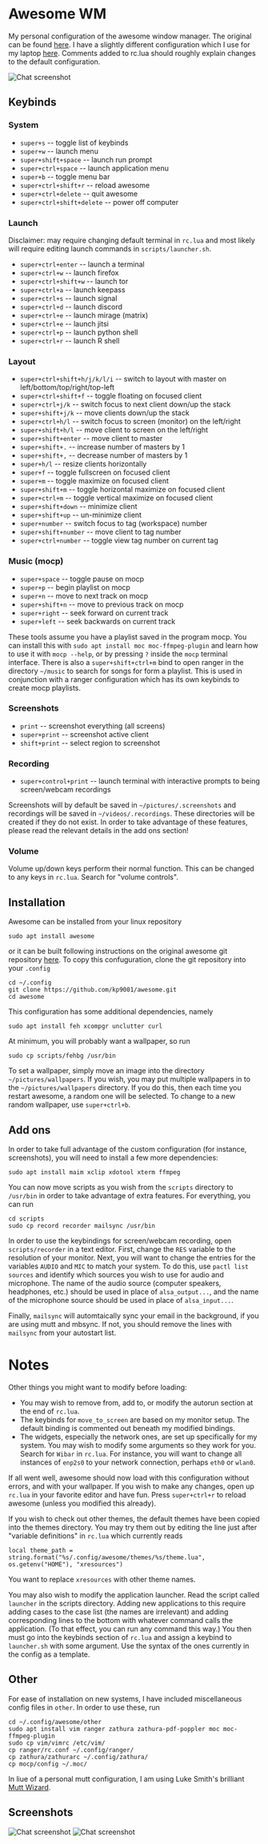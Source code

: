 # Awesome WM

My personal configuration of the awesome window manager. The original can be found [here](https://github.com/awesomeWM/awesome). I have a slightly different configuration which I use for my laptop [here](https://github.com/kp9001/awesome). Comments added to rc.lua should roughly explain changes to the default configuration. 

![Chat screenshot](images/screenshot.png)

## Keybinds

### System

- `super+s` -- toggle list of keybinds
- `super+w` -- launch menu
- `super+shift+space` -- launch run prompt
- `super+ctrl+space` -- launch application menu
- `super+b` -- toggle menu bar
- `super+ctrl+shift+r` -- reload awesome
- `super+ctrl+delete` -- quit awesome
- `super+ctrl+shift+delete` -- power off computer

### Launch

Disclaimer: may require changing default terminal in `rc.lua` and most likely will require editing launch commands in `scripts/launcher.sh`.

- `super+ctrl+enter` -- launch a terminal
- `super+ctrl+w` -- launch firefox
- `super+ctrl+shift+w` -- launch tor
- `super+ctrl+a` -- launch keepass
- `super+ctrl+s` -- launch signal
- `super+ctrl+d` -- launch discord
- `super+ctrl+e` -- launch mirage (matrix)
- `super+ctrl+e` -- launch jitsi
- `super+ctrl+p` -- launch python shell
- `super+ctrl+r` -- launch R shell

### Layout

- `super+ctrl+shift+h/j/k/l/i` -- switch to layout with master on left/bottom/top/right/top-left
- `super+ctrl+shift+f` -- toggle floating on focused client
- `super+ctrl+j/k` -- switch focus to next client down/up the stack
- `super+shift+j/k` -- move clients down/up the stack
- `super+ctrl+h/l` -- switch focus to screen (monitor) on the left/right
- `super+shift+h/l` -- move client to screen on the left/right
- `super+shift+enter` -- move client to master
- `super+shift+.` -- increase number of masters by 1
- `super+shift+,` -- decrease number of masters by 1
- `super+h/l` -- resize clients horizontally
- `super+f` -- toggle fullscreen on focused client
- `super+m` -- toggle maximize on focused client 
- `super+shift+m` -- toggle horizontal maximize on focused client 
- `super+ctrl+m` -- toggle vertical maximize on focused client 
- `super+shift+down` -- minimize client
- `super+shift+up` -- un-minimize client
- `super+number` -- switch focus to tag (workspace) number
- `super+shift+number` -- move client to tag number
- `super+ctrl+number` -- toggle view tag number on current tag

### Music (mocp)
- `super+space` -- toggle pause on mocp
- `super+p` -- begin playlist on mocp
- `super+n` -- move to next track on mocp
- `super+shift+n` -- move to previous track on mocp
- `super+right` -- seek forward on current track
- `super+left` -- seek backwards on current track

These tools assume you have a playlist saved in the program mocp. You can install this with `sudo apt install moc moc-ffmpeg-plugin` and learn how to use it with `mocp --help`, or by pressing `?` inside the `mocp` terminal interface. There is also a `super+shift+ctrl+m` bind to open ranger in the directory `~/music` to search for songs for form a playlist. This is used in conjunction with a ranger configuration which has its own keybinds to create mocp playlists. 

### Screenshots

- `print` -- screenshot everything (all screens)
- `super+print` -- screenshot active client
- `shift+print` -- select region to screenshot

### Recording

- `super+control+print` -- launch terminal with interactive prompts to being screen/webcam recordings

Screenshots will by default be saved in `~/pictures/.screenshots` and recordings will be saved in `~/videos/.recordings`. These directories will be created if they do not exist. In order to take advantage of these features, please read the relevant details in the add ons section!

### Volume

Volume up/down keys perform their normal function. This can be changed to any keys in `rc.lua`. Search for "volume controls".

## Installation

Awesome can be installed from your linux repository 

```
sudo apt install awesome
```

or it can be built following instructions on the original awesome git repository [here](https://github.com/awesomeWM/awesome). To copy this confuguration, clone the git repository into your `.config`

```
cd ~/.config
git clone https://github.com/kp9001/awesome.git
cd awesome
```

This configuration has some additional dependencies, namely

```
sudo apt install feh xcompgr unclutter curl
```

At minimum, you will probably want a wallpaper, so run

```
sudo cp scripts/fehbg /usr/bin
```

To set a wallpaper, simply move an image into the directory `~/pictures/wallpapers`. If you wish, you may put multiple wallpapers in to the `~/pictures/wallpapers` directory. If you do this, then each time you restart awesome, a random one will be selected. To change to a new random wallpaper, use `super+ctrl+b`.

## Add ons

In order to take full advantage of the custom configuration (for instance, screenshots), you will need to install a few more dependencies:

```
sudo apt install maim xclip xdotool xterm ffmpeg 
```

You can now move scripts as you wish from the `scripts` directory to `/usr/bin` in order to take advantage of extra features. For everything, you can run

```
cd scripts
sudo cp record recorder mailsync /usr/bin
```

In order to use the keybindings for screen/webcam recording, open `scripts/recorder` in a text editor. First, change the `RES` variable to the resolution of your monitor. Next, you will want to change the entries for the variables `AUDIO` and `MIC` to match your system. To do this, use `pactl list sources` and identify which sources you wish to use for audio and microphone. The name of the audio source (computer speakers, headphones, etc.) should be used in place of `alsa_output...`, and the name of the microphone source should be used in place of `alsa_input...`. 

Finally, `mailsync` will automtaically sync your email in the background, if you are using mutt and mbsync. If not, you should remove the lines with `mailsync` from your autostart list. 

# Notes

Other things you might want to modify before loading: 

- You may wish to remove from, add to, or modify the autorun section at the end of `rc.lua`. 
- The keybinds for `move_to_screen` are based on my monitor setup. The default binding is commented out beneath my modified bindings. 
- The widgets, especially the network ones, are set up specifically for my system. You may wish to modify some arguments so they work for you. Search for `Wibar` in `rc.lua`. For instance, you will want to change all instances of `enp2s0` to your network connection, perhaps `eth0` or `wlan0`. 

If all went well, awesome should now load with this configuration without errors, and with your wallpaper. If you wish to make any changes, open up `rc.lua` in your favorite editor and have fun. Press `super+ctrl+r` to reload awesome (unless you modified this already). 

If you wish to check out other themes, the default themes have been copied into the themes directory. You may try them out by editing the line just after "variable definitions" in `rc.lua` which currently reads 

```
local theme_path = string.format("%s/.config/awesome/themes/%s/theme.lua", os.getenv("HOME"), "xresources")
```

You want to replace `xresources` with other theme names. 

You may also wish to modify the application launcher. Read the script called `launcher` in the scripts directory. Adding new applications to this require adding cases to the case list (the names are irrelevant) and adding corresponding lines to the bottom with whatever command calls the application. (To that effect, you can run any command this way.) You then must go into the keybinds section of `rc.lua` and assign a keybind to `launcher.sh` with some argument. Use the syntax of the ones currently in the config as a template. 

## Other

For ease of installation on new systems, I have included miscellaneous config files in `other`. In order to use these, run

```
cd ~/.config/awesome/other
sudo apt install vim ranger zathura zathura-pdf-poppler moc moc-ffmpeg-plugin
sudo cp vim/vimrc /etc/vim/
cp ranger/rc.conf ~/.config/ranger/
cp zathura/zathurarc ~/.config/zathura/
cp mocp/config ~/.moc/
```

In liue of a personal mutt configuration, I am using Luke Smith's brilliant [Mutt Wizard](https://github.com/lukesmithxyz/mutt-wizard).

## Screenshots

![Chat screenshot](images/screenshot2.png)
![Chat screenshot](images/screenshot3.png)
